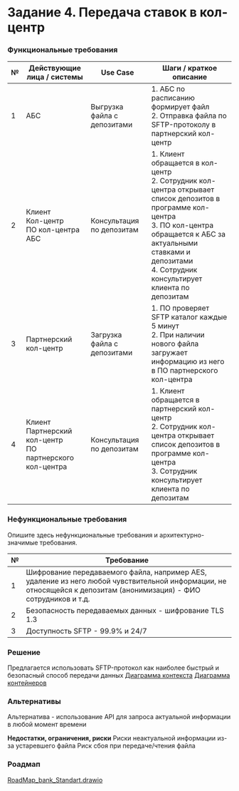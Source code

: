 # Задание 4. Передача ставок в кол-центр

### Функциональные требования

| №   | Действующие лица / системы                                       | Use Case                            | Шаги / краткое описание                                                                                                                                                                                                                                      |
|-----|------------------------------------------------------------------|-------------------------------------|--------------------------------------------------------------------------------------------------------------------------------------------------------------------------------------------------------------------------------------------------------------|
| 1   | АБС                                                              | Выгрузка файла с депозитами         | 1. АБС по расписанию формирует файл <br />2. Отправка файла по SFTP-протоколу в партнерский кол-центр                                                                                                                                                        |
| 2   | Клиент<br />Кол-центр</br>ПО кол-центра<br />АБС                 | Консультация по депозитам           | 1. Клиент обращается в кол-центр <br>2. Сотрудник кол-центра открывает список депозитов в программе кол-центра<br>3. ПО кол-центра обращается к АБС за актуальными ставками и депозитами<br/>4. Сотрудник консультирует клиента по депозитам                 |
| 3   | Партнерский кол-центр                                            | Загрузка файла с депозитами         | 1. ПО проверяет SFTP каталог каждые 5 минут<br />2. При наличии нового файла загружает информацию из него в ПО партнерского кол-центра                                                                                                                       |
| 4   | Клиент<br />Партнерский кол-центр</br>ПО партнерского кол-центра | Консультация по депозитам           | 1. Клиент обращается в партнерский кол-центр <br>2. Сотрудник кол-центра открывает список депозитов в программе кол-центра<br>3. Сотрудник консультирует клиента по депозитам                                                                                |

### Нефункциональные требования
Опишите здесь нефункциональные требования и архитектурно-значимые требования.

| №   | Требование                                                                                                                                                         |
|-----|--------------------------------------------------------------------------------------------------------------------------------------------------------------------|
| 1   | Шифрование передаваемого файла, например AES, удаление из него любой чувствительной информации, не относящейся к депозитам (анонимизация) - ФИО сотрудников и т.д. |
| 2   | Безопасность передаваемых данных - шифрование TLS 1.3                                                                                                              |
| 3   | Доступность SFTP - 99.9% и 24/7                                                                                                                                    |

### Решение
Предлагается использовать SFTP-протокол как наиболее быстрый и безопасный способ передачи данных
[Диаграмма контекста](c4_context.drawio)
[Диаграмма контейнеров](c4_container.drawio)

### Альтернативы
Альтернатива - использование API для запроса актуальной информации в любой момент времени

**Недостатки, ограничения, риски**
Риски неактуальной информации из-за устаревшего файла
Риск сбоя при передаче/чтения файла

### Роадмап
[RoadMap_bank_Standart.drawio](RoadMap_bank_Standart.drawio)

